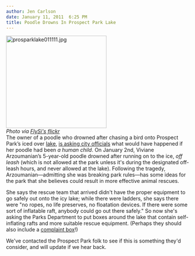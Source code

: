 ```yaml
---
author: Jen Carlson
date: January 11, 2011  6:25 PM
title: Poodle Drowns In Prospect Park Lake
---
```


<p><span class="mt-enclosure mt-enclosure-image" style="display: inline;"> </span></p><div class="image-left" style=" width:275px; "> <img alt="prosparklake011111.jpg" src="https://web.archive.org/web/20120605212625im_/http://gothamist.com/attachments/arts_jen/prosparklake011111.jpg" width="275" height="253"> <br> <i><span class="photo_caption">Photo via <a href="https://web.archive.org/web/20120605212625/http://www.flickr.com/photos/flysi/5297937759/">FlySi&apos;s flickr</a></span></i></div> The owner of a poodle who drowned after chasing a bird onto Prospect Park&#x2019;s iced over <a href="https://web.archive.org/web/20120605212625/http://gothamist.com/tags/prospectparklake">lake</a>, <a href="https://web.archive.org/web/20120605212625/http://prospectheights.patch.com/articles/owner-of-drowned-poodle-what-if-it-had-been-a-child">is asking city officials</a> what would have happened if her poodle had been <em>a human child</em>. On January 2nd, Viviane Arzoumanian&#x2019;s 5-year-old poodle drowned after running on to the ice, <em>off leash</em> (which is not allowed at the park unless it&apos;s during the designated off-leash hours, and never allowed at the lake). Following the tragedy, Arzoumanian&#x2014;admitting she was breaking park rules&#x2014;has some ideas for the park that she believes could result in more effective animal rescues.<p></p>

<p>She says the rescue team that arrived didn&apos;t have the proper equipment to go safely out onto the icy lake; while there were ladders, she says there were &quot;no ropes, no life preserves, no floatation devices. If there were some sort of inflatable raft, anybody could go out there safely.&quot; So now she&apos;s asking the Parks Department to put boxes around the lake that contain self-inflating rafts and more suitable rescue equipment. (Perhaps they should also include a <a href="https://web.archive.org/web/20120605212625/http://gothamist.com/2010/08/31/prospect_park_not_fining_unlawful_f.php">complaint box</a>!)</p>

<p>We&apos;ve contacted the Prospect Park folk to see if this is something they&apos;d consider, and will update if we hear back.</p>